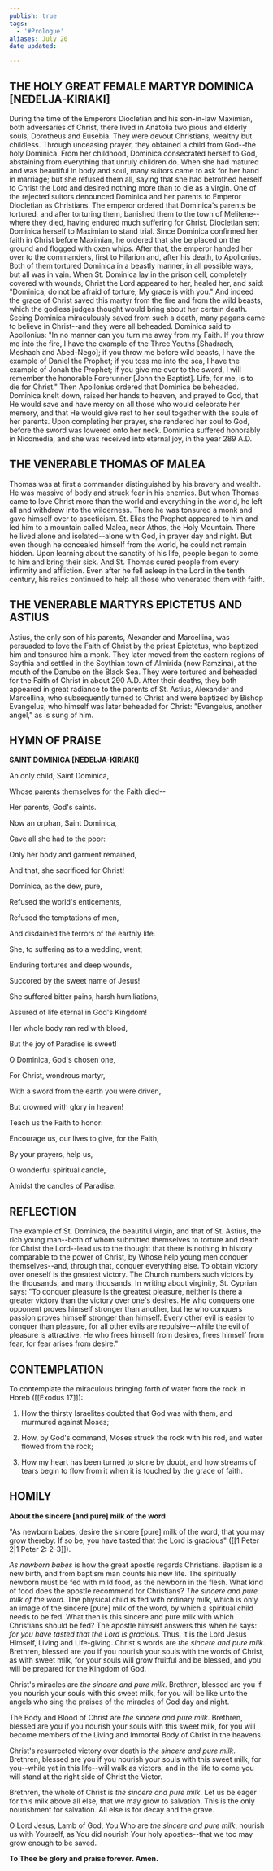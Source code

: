 ```yaml
---
publish: true
tags:
  - '#Prologue'
aliases: July 20
date updated:

---
```


## THE HOLY GREAT FEMALE MARTYR DOMINICA [NEDELJA-KIRIAKI]

During the time of the Emperors Diocletian and his son-in-law Maximian, both adversaries of Christ, there lived in Anatolia two pious and elderly souls, Dorotheus and Eusebia. They were devout Christians, wealthy but childless. Through unceasing prayer, they obtained a child from God--the holy Dominica. From her childhood, Dominica consecrated herself to God, abstaining from everything that unruly children do. When she had matured and was beautiful in body and soul, many suitors came to ask for her hand in marriage; but she refused them all, saying that she had betrothed herself to Christ the Lord and desired nothing more than to die as a virgin. One of the rejected suitors denounced Dominica and her parents to Emperor Diocletian as Christians. The emperor ordered that Dominica's parents be tortured, and after torturing them, banished them to the town of Melitene--where they died, having endured much suffering for Christ. Diocletian sent Dominica herself to Maximian to stand trial. Since Dominica confirmed her faith in Christ before Maximian, he ordered that she be placed on the ground and flogged with oxen whips. After that, the emperor handed her over to the commanders, first to Hilarion and, after his death, to Apollonius. Both of them tortured Dominica in a beastly manner, in all possible ways, but all was in vain. When St. Dominica lay in the prison cell, completely covered with wounds, Christ the Lord appeared to her, healed her, and said: "Dominica, do not be afraid of torture; My grace is with you." And indeed the grace of Christ saved this martyr from the fire and from the wild beasts, which the godless judges thought would bring about her certain death. Seeing Dominica miraculously saved from such a death, many pagans came to believe in Christ--and they were all beheaded. Dominica said to Apollonius: "In no manner can you turn me away from my Faith. If you throw me into the fire, I have the example of the Three Youths [Shadrach, Meshach and Abed-Nego]; if you throw me before wild beasts, I have the example of Daniel the Prophet; if you toss me into the sea, I have the example of Jonah the Prophet; if you give me over to the sword, I will remember the honorable Forerunner [John the Baptist]. Life, for me, is to die for Christ." Then Apollonius ordered that Dominica be beheaded. Dominica knelt down, raised her hands to heaven, and prayed to God, that He would save and have mercy on all those who would celebrate her memory, and that He would give rest to her soul together with the souls of her parents. Upon completing her prayer, she rendered her soul to God, before the sword was lowered onto her neck. Dominica suffered honorably in Nicomedia, and she was received into eternal joy, in the year 289 A.D.

## THE VENERABLE THOMAS OF MALEA

Thomas was at first a commander distinguished by his bravery and wealth. He was massive of body and struck fear in his enemies. But when Thomas came to love Christ more than the world and everything in the world, he left all and withdrew into the wilderness. There he was tonsured a monk and gave himself over to asceticism. St. Elias the Prophet appeared to him and led him to a mountain called Malea, near Athos, the Holy Mountain. There he lived alone and isolated--alone with God, in prayer day and night. But even though he concealed himself from the world, he could not remain hidden. Upon learning about the sanctity of his life, people began to come to him and bring their sick. And St. Thomas cured people from every infirmity and affliction. Even after he fell asleep in the Lord in the tenth century, his relics continued to help all those who venerated them with faith.

## THE VENERABLE MARTYRS EPICTETUS AND ASTIUS

Astius, the only son of his parents, Alexander and Marcellina, was persuaded to love the Faith of Christ by the priest Epictetus, who baptized him and tonsured him a monk. They later moved from the eastern regions of Scythia and settled in the Scythian town of Almirida (now Ramzina), at the mouth of the Danube on the Black Sea. They were tortured and beheaded for the Faith of Christ in about 290 A.D. After their deaths, they both appeared in great radiance to the parents of St. Astius, Alexander and Marcellina, who subsequently turned to Christ and were baptized by Bishop Evangelus, who himself was later beheaded for Christ: "Evangelus, another angel," as is sung of him.

## HYMN OF PRAISE

**SAINT DOMINICA [NEDELJA-KIRIAKI]**

An only child, Saint Dominica,

Whose parents themselves for the Faith died--

Her parents, God's saints.

Now an orphan, Saint Dominica,

Gave all she had to the poor:

Only her body and garment remained,

And that, she sacrificed for Christ!

Dominica, as the dew, pure,

Refused the world's enticements,

Refused the temptations of men,

And disdained the terrors of the earthly life.

She, to suffering as to a wedding, went;

Enduring tortures and deep wounds,

Succored by the sweet name of Jesus!

She suffered bitter pains, harsh humiliations,

Assured of life eternal in God's Kingdom!

Her whole body ran red with blood,

But the joy of Paradise is sweet!

O Dominica, God's chosen one,

For Christ, wondrous martyr,

With a sword from the earth you were driven,

But crowned with glory in heaven!

Teach us the Faith to honor:

Encourage us, our lives to give, for the Faith,

By your prayers, help us,

O wonderful spiritual candle,

Amidst the candles of Paradise.

## REFLECTION

The example of St. Dominica, the beautiful virgin, and that of St. Astius, the rich young man--both of whom submitted themselves to torture and death for Christ the Lord--lead us to the thought that there is nothing in history comparable to the power of Christ, by Whose help young men conquer themselves--and, through that, conquer everything else. To obtain victory over oneself is the greatest victory. The Church numbers such victors by the thousands, and many thousands. In writing about virginity, St. Cyprian says: "To conquer pleasure is the greatest pleasure, neither is there a greater victory than the victory over one's desires. He who conquers one opponent proves himself stronger than another, but he who conquers passion proves himself stronger than himself. Every other evil is easier to conquer than pleasure, for all other evils are repulsive--while the evil of pleasure is attractive. He who frees himself from desires, frees himself from fear, for fear arises from desire."

## CONTEMPLATION

To contemplate the miraculous bringing forth of water from the rock in Horeb ([[Exodus 17]]):

1.  How the thirsty Israelites doubted that God was with them, and murmured against Moses;

1.  How, by God's command, Moses struck the rock with his rod, and water flowed from the rock;

1.  How my heart has been turned to stone by doubt, and how streams of tears begin to flow from it when it is touched by the grace of faith.

## HOMILY

**About the sincere [and pure] milk of the word**

"As newborn babes, desire the sincere [pure] milk of the word, that you may grow thereby: If so be, you have tasted that the Lord is gracious" ([[1 Peter 2|1 Peter 2: 2-3]]).

*As newborn babes* is how the great apostle regards Christians. Baptism is a new birth, and from baptism man counts his new life. The spiritually newborn must be fed with mild food, as the newborn in the flesh. What kind of food does the apostle recommend for Christians? _The sincere and pure milk of the word._ The physical child is fed with ordinary milk, which is only an image of the sincere [pure] milk of the word, by which a spiritual child needs to be fed. What then is this sincere and pure milk with which Christians should be fed? The apostle himself answers this when he says: _for you have tasted that the Lord is gracious._ Thus, it is the Lord Jesus Himself, Living and Life-giving. Christ's words are _the sincere and pure milk_. Brethren, blessed are you if you nourish your souls with the words of Christ, as with sweet milk, for your souls will grow fruitful and be blessed, and you will be prepared for the Kingdom of God.

Christ's miracles are _the sincere and pure milk_. Brethren, blessed are you if you nourish your souls with this sweet milk, for you will be like unto the angels who sing the praises of the miracles of God day and night.

The Body and Blood of Christ are _the sincere and pure milk_. Brethren, blessed are you if you nourish your souls with this sweet milk, for you will become members of the Living and Immortal Body of Christ in the heavens.

Christ's resurrected victory over death is _the sincere and pure milk_. Brethren, blessed are you if you nourish your souls with this sweet milk, for you--while yet in this life--will walk as victors, and in the life to come you will stand at the right side of Christ the Victor.

Brethren, the whole of Christ is _the sincere and pure milk_. Let us be eager for this milk above all else, that we may grow to salvation. This is the only nourishment for salvation. All else is for decay and the grave.

O Lord Jesus, Lamb of God, You Who are _the sincere and pure milk_, nourish us with Yourself, as You did nourish Your holy apostles--that we too may grow enough to be saved.

**To Thee be glory and praise forever. Amen.**
